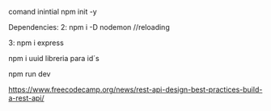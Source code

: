 comand inintial
npm init -y

Dependencies:
2: npm i -D nodemon //reloading

3: npm i express

npm i uuid libreria para id´s

npm run dev

https://www.freecodecamp.org/news/rest-api-design-best-practices-build-a-rest-api/